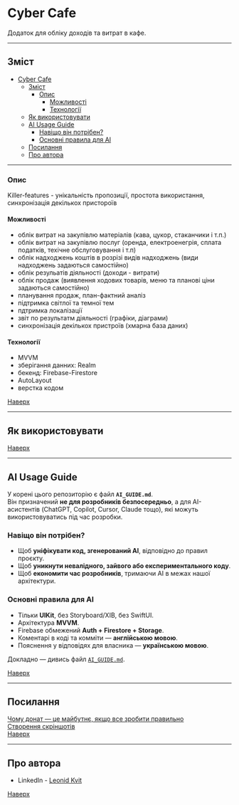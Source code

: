 # Cyber Cafe

Додаток для обліку доходів та витрат в кафе.

---

## Зміст

- [Cyber Cafe](#cyber-cafe)
  - [Зміст](#зміст)
    - [Опис](#опис)
      - [Можливості](#можливості)
      - [Технології](#технології)
  - [Як використовувати](#як-використовувати)
  - [AI Usage Guide](#ai-usage-guide)
    - [Навіщо він потрібен?](#навіщо-він-потрібен)
    - [Основні правила для AI](#основні-правила-для-ai)
  - [Посилання](#посилання)
  - [Про автора](#про-автора)

---

### Опис

Killer-features - унікальність пропозиції, простота використання, синхронізація декількох пристороїв

#### Можливості

- облік витрат на закупівлю матеріалів (кава, цукор, стаканчики і т.п.)
- облік витрат на закупівлю послуг (оренда, електроенегрія, сплата податків, техічне обслуговування і т.п)
- облік надходжень коштів в розрізі видів надходжень (види надходжень задаються самостійно)
- облік резульатів діяльності (доходи - витрати)
- облік продаж (виявлення ходових товарів, меню та планові ціни задаються самостійно)
- планування продаж, план-фактний аналіз
- підтримка світлої та темної тем
- пдтримка локалізації
- звіт по результатм діяльності (графіки, діаграми)
- синхронізація декількох пристроїв (хмарна база даних)

#### Технології

- MVVM
- зберігання данних: Realm
- бекенд: Firebase-Firestore
- AutoLayout
- верстка кодом

[Наверх](#cyber-cafe)

---

## Як використовувати

[Наверх](#cyber-cafe)

---

## AI Usage Guide

У корені цього репозиторію є файл **`AI_GUIDE.md`**.  
Він призначений **не для розробників безпосередньо**, а для AI-асистентів (ChatGPT, Copilot, Cursor, Claude тощо), які можуть використовуватись під час розробки.

### Навіщо він потрібен?

- Щоб **уніфікувати код, згенерований AI**, відповідно до правил проєкту.
- Щоб **уникнути невалідного, зайвого або експериментального коду**.
- Щоб **економити час розробників**, тримаючи AI в межах нашої архітектури.

### Основні правила для AI

- Тільки **UIKit**, без Storyboard/XIB, без SwiftUI.
- Архітектура **MVVM**.
- Firebase обмежений **Auth + Firestore + Storage**.
- Коментарі в коді та комміти — **англійською мовою**.  
- Пояснення у відповідях для власника — **українською мовою**.

Докладно — дивись файл [`AI_GUIDE.md`](./AI_GUIDE.md).

[Наверх](#cyber-cafe)

---

## Посилання

[Чому донат — це майбутнє, якщо все зробити правильно](https://habr.com/ru/post/528610/)  
[Створення скріншотів](https://appscreens.com/user/screen/bnYpWfX2zK3fh5mGiTLm)  
[Наверх](#cyber-cafe)

---

## Про автора

- LinkedIn - [Leonid Kvit](https://www.linkedin.com/in/leokvit/)

[Наверх](#cyber-cafe)
